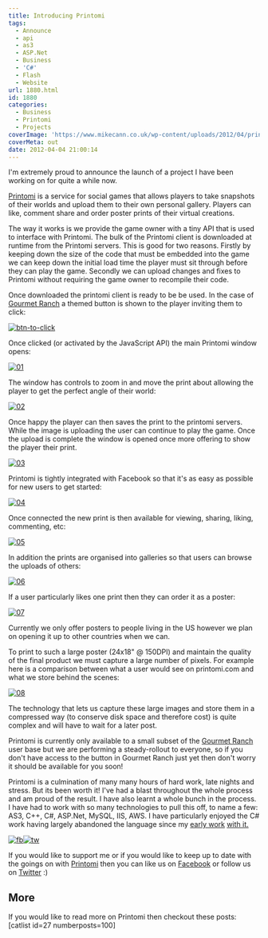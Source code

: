 ```yaml
---
title: Introducing Printomi
tags:
  - Announce
  - api
  - as3
  - ASP.Net
  - Business
  - 'C#'
  - Flash
  - Website
url: 1880.html
id: 1880
categories:
  - Business
  - Printomi
  - Projects
coverImage: 'https://www.mikecann.co.uk/wp-content/uploads/2012/04/prinotmi.png'
coverMeta: out
date: 2012-04-04 21:00:14
---
```


I'm extremely proud to announce the launch of a project I have been working on for quite a while now.

[Printomi](https://www.printomi.com/) is a service for social games that allows players to take snapshots of their worlds and upload them to their own personal gallery. Players can like, comment share and order poster prints of their virtual creations.

<!-- more -->

The way it works is we provide the game owner with a tiny API that is used to interface with Printomi. The bulk of the Printomi client is downloaded at runtime from the Printomi servers. This is good for two reasons. Firstly by keeping down the size of the code that must be embedded into the game we can keep down the initial load time the player must sit through before they can play the game. Secondly we can upload changes and fixes to Printomi without requiring the game owner to recompile their code.

Once downloaded the printomi client is ready to be be used. In the case of [Gourmet Ranch](https://apps.facebook.com/gourmetranch) a themed button is shown to the player inviting them to click:

[![](https://mikecann.co.uk/wp-content/uploads/2012/04/btn-to-click.png "btn-to-click")](https://mikecann.co.uk/wp-content/uploads/2012/04/btn-to-click.png)

Once clicked (or activated by the JavaScript API) the main Printomi window opens:

[![](https://mikecann.co.uk/wp-content/uploads/2012/04/01.jpg "01")](https://mikecann.co.uk/wp-content/uploads/2012/04/01.jpg)

The window has controls to zoom in and move the print about allowing the player to get the perfect angle of their world:

[![](https://mikecann.co.uk/wp-content/uploads/2012/04/02.jpg "02")](https://mikecann.co.uk/wp-content/uploads/2012/04/02.jpg)

Once happy the player can then saves the print to the printomi servers. While the image is uploading the user can continue to play the game. Once the upload is complete the window is opened once more offering to show the player their print.

[![](https://mikecann.co.uk/wp-content/uploads/2012/04/03.jpg "03")](https://mikecann.co.uk/wp-content/uploads/2012/04/03.jpg)

Printomi is tightly integrated with Facebook so that it's as easy as possible for new users to get started:

[![](https://mikecann.co.uk/wp-content/uploads/2012/04/04.jpg "04")](https://mikecann.co.uk/wp-content/uploads/2012/04/04.jpg)

Once connected the new print is then available for viewing, sharing, liking, commenting, etc:

[![](https://mikecann.co.uk/wp-content/uploads/2012/04/05.jpg "05")](https://mikecann.co.uk/wp-content/uploads/2012/04/05.jpg)

In addition the prints are organised into galleries so that users can browse the uploads of others:

[![](https://mikecann.co.uk/wp-content/uploads/2012/04/06.jpg "06")](https://mikecann.co.uk/wp-content/uploads/2012/04/06.jpg)

If a user particularly likes one print then they can order it as a poster:

[![](https://mikecann.co.uk/wp-content/uploads/2012/04/07.jpg "07")](https://mikecann.co.uk/wp-content/uploads/2012/04/07.jpg)

Currently we only offer posters to people living in the US however we plan on opening it up to other countries when we can.

To print to such a large poster (24x18" @ 150DPI) and maintain the quality of the final product we must capture a large number of pixels. For example here is a comparison between what a user would see on printomi.com and what we store behind the scenes:

[![](https://mikecann.co.uk/wp-content/uploads/2012/04/08.jpg "08")](https://mikecann.co.uk/wp-content/uploads/2012/04/08.jpg)

The technology that lets us capture these large images and store them in a compressed way (to conserve disk space and therefore cost) is quite complex and will have to wait for a later post.

Printomi is currently only available to a small subset of the [Gourmet Ranch](https://apps.facebook.com/gourmetranch) user base but we are performing a steady-rollout to everyone, so if you don't have access to the button in Gourmet Ranch just yet then don't worry it should be available for you soon!

Printomi is a culmination of many many hours of hard work, late nights and stress. But its been worth it! I've had a blast throughout the whole process and am proud of the result. I have also learnt a whole bunch in the process. I have had to work with so many technologies to pull this off, to name a few: AS3, C++, C#, ASP.Net, MySQL, IIS, AWS. I have particularly enjoyed the C# work having largely abandoned the language since my [early work](https://mikecann.co.uk/personal-project/windows-7-taskbar-performance-monitor-v0-2/) [with it.](https://mikecann.co.uk/chainreaction/killer-space-penguins/)

[![](https://mikecann.co.uk/wp-content/uploads/2012/04/fb1.jpg "fb")](https://www.facebook.com/printomi)[![](https://mikecann.co.uk/wp-content/uploads/2012/04/tw.jpg "tw")](https://twitter.com/#!/printomi)

If you would like to support me or if you would like to keep up to date with the goings on with [Printomi](https://www.printomi.com/) then you can like us on [Facebook](https://www.facebook.com/printomi) or follow us on [Twitter](https://twitter.com/#!/printomi) :)

## More

If you would like to read more on Printomi then checkout these posts:
[catlist id=27 numberposts=100]